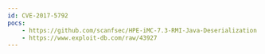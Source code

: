 ```yaml
---
id: CVE-2017-5792
pocs:
    - https://github.com/scanfsec/HPE-iMC-7.3-RMI-Java-Deserialization
    - https://www.exploit-db.com/raw/43927
---
```

